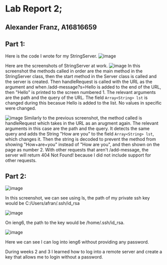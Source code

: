 # Lab Report 2;
## Alexander Franz, A16816659

## Part 1:

Here is the code I wrote for my StringServer.
![image](https://github.com/alex-franz/cse15l-lab-reports/assets/146875191/98b8e24f-990c-4283-9e69-d83ed47c4ce2)

Here are the screenshots of StringServer at work. 
![image](https://github.com/alex-franz/cse15l-lab-reports/assets/146875191/85d82666-b08f-4151-a2ba-d99ed8cbbce5)
In this screenshot the methods called in order are the main method in the StringServer class, then the start method in the Server class is called and the server is created. Then handleRequest is called with the URL as the argument and when /add-message?s=Hello is added to the end of the URL, then "Hello" is printed to the screen numbered 1. The relevant arguments are the path and the query of the URL. The field `Array<String> lst` is changed during this becasue Hello is added to the list. No values in specific were changed.

![image](https://github.com/alex-franz/cse15l-lab-reports/assets/146875191/3498268f-3371-47af-84f8-e882fb9dbf3c)
Similarly to the previous screenshot, the method called is handleRequest which takes in the URL as an arugment again. The relevant arguments in this case are the path and the query. It detects the same query and adds the String "How are you" 
to the field `Array<String> lst`, which changes it. Then the string is decoded to prevent the method from showing "How+are+you" 
instead of "How are you", and then shown on the page as number 2. With other requests that aren't /add-message, the server will return 404 Not Found! because I did not include support for other requests.  

## Part 2:




![image](https://github.com/alex-franz/cse15l-lab-reports/assets/146875191/cee7e43c-ba02-4ff6-96e0-97ddd37820ee)

In this screenshot, we can see using ls, the path of my private ssh key would be C:/Users/afran/.ssh/id_rsa

![image](https://github.com/alex-franz/cse15l-lab-reports/assets/146875191/b812d202-50c1-4243-a391-0ac335b6f11a)

On ieng6, the path to the key would be /home/.ssh/id_rsa. 

![image](https://github.com/alex-franz/cse15l-lab-reports/assets/146875191/67e9772e-2650-4ced-8b26-3c6aba859205)

Here we can see I can log into ieng6 without providing any password. 

During weeks 2 and 3 I learned how to log into a remote server and create a key that allows me to login without a password.


